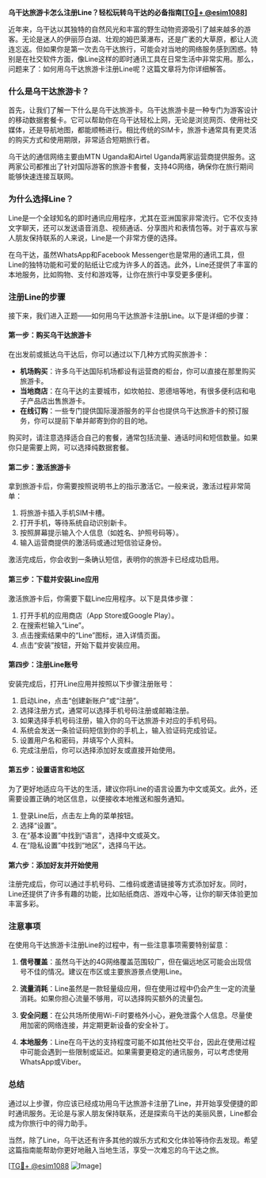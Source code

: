 **乌干达旅游卡怎么注册Line？轻松玩转乌干达的必备指南[[TG💪+ @esim1088](https://t.me/s/esim1088)]**

近年来，乌干达以其独特的自然风光和丰富的野生动物资源吸引了越来越多的游客。无论是迷人的伊丽莎白湖、壮观的姆巴莱瀑布，还是广袤的大草原，都让人流连忘返。但如果你是第一次去乌干达旅行，可能会对当地的网络服务感到困惑。特别是在社交软件方面，像Line这样的即时通讯工具在日常生活中非常实用。那么，问题来了：如何用乌干达旅游卡注册Line呢？这篇文章将为你详细解答。

### 什么是乌干达旅游卡？

首先，让我们了解一下什么是乌干达旅游卡。乌干达旅游卡是一种专门为游客设计的移动数据套餐卡。它可以帮助你在乌干达轻松上网，无论是浏览网页、使用社交媒体，还是导航地图，都能顺畅进行。相比传统的SIM卡，旅游卡通常具有更灵活的购买方式和使用期限，非常适合短期旅行者。

乌干达的通信网络主要由MTN Uganda和Airtel Uganda两家运营商提供服务。这两家公司都推出了针对国际游客的旅游卡套餐，支持4G网络，确保你在旅行期间能够快速连接互联网。

### 为什么选择Line？

Line是一个全球知名的即时通讯应用程序，尤其在亚洲国家非常流行。它不仅支持文字聊天，还可以发送语音消息、视频通话、分享图片和表情包等。对于喜欢与家人朋友保持联系的人来说，Line是一个非常方便的选择。

在乌干达，虽然WhatsApp和Facebook Messenger也是常用的通讯工具，但Line的独特功能和可爱的贴纸让它成为许多人的首选。此外，Line还提供了丰富的本地服务，比如购物、支付和游戏等，让你在旅行中享受更多便利。

### 注册Line的步骤

接下来，我们进入正题——如何用乌干达旅游卡注册Line。以下是详细的步骤：

#### 第一步：购买乌干达旅游卡

在出发前或抵达乌干达后，你可以通过以下几种方式购买旅游卡：

- **机场购买**：许多乌干达国际机场都设有运营商的柜台，你可以直接在那里购买旅游卡。
- **当地商店**：在乌干达的主要城市，如坎帕拉、恩德培等地，有很多便利店和电子产品店出售旅游卡。
- **在线订购**：一些专门提供国际漫游服务的平台也提供乌干达旅游卡的预订服务，你可以提前下单并邮寄到你的目的地。

购买时，请注意选择适合自己的套餐，通常包括流量、通话时间和短信数量。如果你只是需要上网，可以选择纯数据套餐。

#### 第二步：激活旅游卡

拿到旅游卡后，你需要按照说明书上的指示激活它。一般来说，激活过程非常简单：

1. 将旅游卡插入手机SIM卡槽。
2. 打开手机，等待系统自动识别新卡。
3. 按照屏幕提示输入个人信息（如姓名、护照号码等）。
4. 输入运营商提供的激活码或通过短信验证身份。

激活完成后，你会收到一条确认短信，表明你的旅游卡已经成功启用。

#### 第三步：下载并安装Line应用

激活旅游卡后，你需要下载Line应用程序。以下是具体步骤：

1. 打开手机的应用商店（App Store或Google Play）。
2. 在搜索栏输入“Line”。
3. 点击搜索结果中的“Line”图标，进入详情页面。
4. 点击“安装”按钮，开始下载并安装应用。

#### 第四步：注册Line账号

安装完成后，打开Line应用并按照以下步骤注册账号：

1. 启动Line，点击“创建新账户”或“注册”。
2. 选择注册方式，通常可以选择手机号码注册或邮箱注册。
3. 如果选择手机号码注册，输入你的乌干达旅游卡对应的手机号码。
4. 系统会发送一条验证码短信到你的手机上，输入验证码完成验证。
5. 设置用户名和密码，并填写个人资料。
6. 完成注册后，你可以选择添加好友或直接开始使用。

#### 第五步：设置语言和地区

为了更好地适应乌干达的生活，建议你将Line的语言设置为中文或英文。此外，还需要设置正确的地区信息，以便接收本地推送和服务通知。

1. 登录Line后，点击左上角的菜单按钮。
2. 选择“设置”。
3. 在“基本设置”中找到“语言”，选择中文或英文。
4. 在“隐私设置”中找到“地区”，选择乌干达。

#### 第六步：添加好友并开始使用

注册完成后，你可以通过手机号码、二维码或邀请链接等方式添加好友。同时，Line还提供了许多有趣的功能，比如贴纸商店、游戏中心等，让你的聊天体验更加丰富多彩。

### 注意事项

在使用乌干达旅游卡注册Line的过程中，有一些注意事项需要特别留意：

1. **信号覆盖**：虽然乌干达的4G网络覆盖范围较广，但在偏远地区可能会出现信号不佳的情况。建议在市区或主要旅游景点使用Line。
   
2. **流量消耗**：Line虽然是一款轻量级应用，但在使用过程中仍会产生一定的流量消耗。如果你担心流量不够用，可以选择购买额外的流量包。

3. **安全问题**：在公共场所使用Wi-Fi时要格外小心，避免泄露个人信息。尽量使用加密的网络连接，并定期更新设备的安全补丁。

4. **本地服务**：Line在乌干达的支持程度可能不如其他社交平台，因此在使用过程中可能会遇到一些限制或延迟。如果需要更稳定的通讯服务，可以考虑使用WhatsApp或Viber。

### 总结

通过以上步骤，你应该已经成功用乌干达旅游卡注册了Line，并开始享受便捷的即时通讯服务。无论是与家人朋友保持联系，还是探索乌干达的美丽风景，Line都会成为你旅行中的得力助手。

当然，除了Line，乌干达还有许多其他的娱乐方式和文化体验等待你去发现。希望这篇指南能帮助你更好地融入当地生活，享受一次难忘的乌干达之旅。

[[TG💪+ @esim1088](https://t.me/s/esim1088) ![Image](https://i.postimg.cc/4NQfJmqS/Snipaste-2025-05-13-00-14-12.png)]